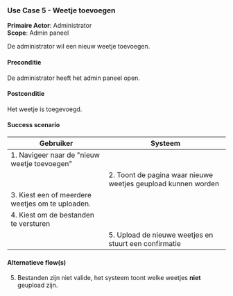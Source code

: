 ### Use Case 5 - Weetje toevoegen

**Primaire Actor**: Administrator
<br />
**Scope**: Admin paneel

De administrator wil een nieuw weetje toevoegen.

#### Preconditie

De administrator heeft het admin paneel open.

#### Postconditie

Het weetje is toegevoegd.

#### Success scenario

|Gebruiker   |Systeem|
|---|---|
|1. Navigeer naar de "nieuw weetje toevoegen"|   |
|| 2. Toont de pagina waar nieuwe weetjes geupload kunnen worden|
|3. Kiest een of meerdere weetjes om te uploaden.||
|4. Kiest om de bestanden te versturen||
||5. Upload de nieuwe weetjes en stuurt een confirmatie|

#### Alternatieve flow(s)

5. Bestanden zijn niet valide, het systeem toont welke weetjes **niet** geupload zijn.
